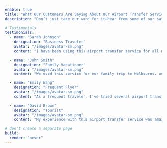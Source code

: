 ```yaml
---
enable: true
title: "What Our Customers Are Saying About Our Airport Transfer Service"
description: "Don’t just take our word for it—hear from some of our satisfied customers! Read their testimonials below to see why they trust us for their Melbourne Tullamarine and Avalon airport transfers."

# Testimonials
testimonials:
  - name: "Sarah Johnson"
    designation: "Business Traveler"
    avatar: "/images/avatar-sm.png"
    content: "I have been using this airport transfer service for all my business trips, and it’s been fantastic! The drivers are always punctual, the cars are spotless, and I never have to worry about missing my flight. Highly recommend!"

  - name: "John Smith"
    designation: "Family Vacationer"
    avatar: "/images/avatar-sm.png"
    content: "We used this service for our family trip to Melbourne, and it made everything so easy. The driver was friendly, and the vehicle was spacious and comfortable for our family. I will definitely book again for future trips."

  - name: "Emily Wang"
    designation: "Frequent Flyer"
    avatar: "/images/avatar-sm.png"
    content: "As a frequent traveler, I've tried several airport transfer services, but none compare to this one. Their commitment to punctuality and customer service is unmatched. I always feel at ease knowing I'll get to the airport on time."

  - name: "David Brown"
    designation: "Tourist"
    avatar: "/images/avatar-sm.png"
    content: "My experience with this airport transfer service was amazing! The booking process was easy, and the driver provided excellent service, sharing local tips and recommendations for my stay in Melbourne. I felt like a VIP."

# don't create a separate page
build:
  render: "never"
---
```

